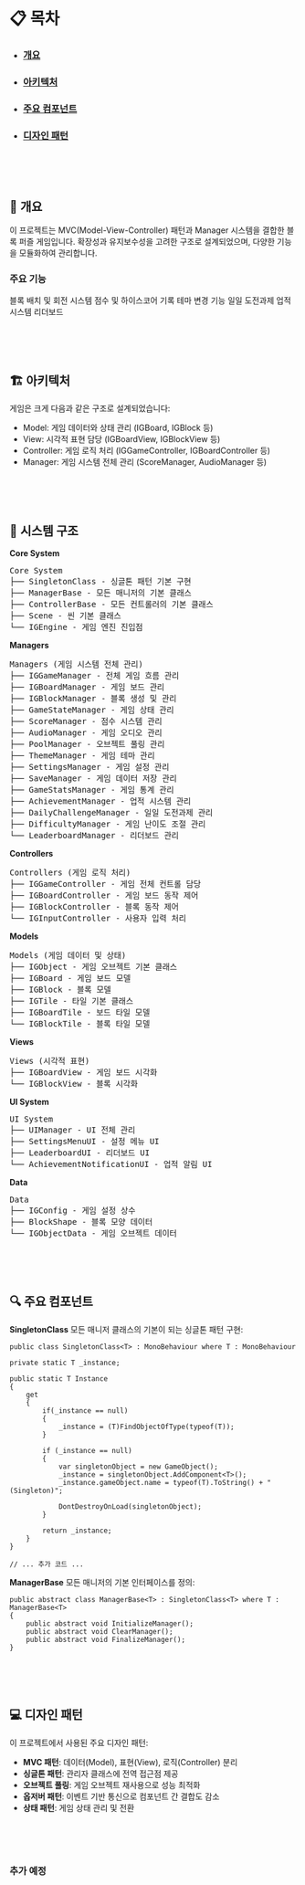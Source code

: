 # 📋 목차

- ### [개요](##개요)
- ### [아키텍처](##아키텍처)
- ### [주요 컴포넌트](##주요-컴포넌트)
- ### [디자인 패턴](##디자인-패턴)

<br><br><br>

## 📝 개요
이 프로젝트는 MVC(Model-View-Controller) 패턴과 Manager 시스템을 결합한 블록 퍼즐 게임입니다. 확장성과 유지보수성을 고려한 구조로 설계되었으며, 다양한 기능을 모듈화하여 관리합니다.
### 주요 기능

블록 배치 및 회전 시스템
점수 및 하이스코어 기록
테마 변경 기능
일일 도전과제
업적 시스템
리더보드

<br><br><br>


## 🏗️ 아키텍처
게임은 크게 다음과 같은 구조로 설계되었습니다:

- Model: 게임 데이터와 상태 관리 (IGBoard, IGBlock 등)
- View: 시각적 표현 담당 (IGBoardView, IGBlockView 등)
- Controller: 게임 로직 처리 (IGGameController, IGBoardController 등)
- Manager: 게임 시스템 전체 관리 (ScoreManager, AudioManager 등)


 <br><br><br>
## 🧩 시스템 구조
**Core System**
<pre>
Core System
├── SingletonClass - 싱글톤 패턴 기본 구현
├── ManagerBase - 모든 매니저의 기본 클래스
├── ControllerBase - 모든 컨트롤러의 기본 클래스
├── Scene - 씬 기본 클래스
└── IGEngine - 게임 엔진 진입점
</pre>

**Managers**
<pre>Managers (게임 시스템 전체 관리)
├── IGGameManager - 전체 게임 흐름 관리
├── IGBoardManager - 게임 보드 관리
├── IGBlockManager - 블록 생성 및 관리
├── GameStateManager - 게임 상태 관리
├── ScoreManager - 점수 시스템 관리
├── AudioManager - 게임 오디오 관리
├── PoolManager - 오브젝트 풀링 관리
├── ThemeManager - 게임 테마 관리
├── SettingsManager - 게임 설정 관리
├── SaveManager - 게임 데이터 저장 관리
├── GameStatsManager - 게임 통계 관리
├── AchievementManager - 업적 시스템 관리
├── DailyChallengeManager - 일일 도전과제 관리
├── DifficultyManager - 게임 난이도 조절 관리
└── LeaderboardManager - 리더보드 관리
</pre>
**Controllers**
<pre>
Controllers (게임 로직 처리)
├── IGGameController - 게임 전체 컨트롤 담당
├── IGBoardController - 게임 보드 동작 제어
├── IGBlockController - 블록 동작 제어
└── IGInputController - 사용자 입력 처리
</pre>
**Models**
<pre>
Models (게임 데이터 및 상태)
├── IGObject - 게임 오브젝트 기본 클래스
├── IGBoard - 게임 보드 모델
├── IGBlock - 블록 모델
├── IGTile - 타일 기본 클래스
├── IGBoardTile - 보드 타일 모델
└── IGBlockTile - 블록 타일 모델
</pre>
**Views**
<pre>
Views (시각적 표현)
├── IGBoardView - 게임 보드 시각화
└── IGBlockView - 블록 시각화
</pre>
**UI System**
<pre>
UI System
├── UIManager - UI 전체 관리
├── SettingsMenuUI - 설정 메뉴 UI
├── LeaderboardUI - 리더보드 UI
└── AchievementNotificationUI - 업적 알림 UI
</pre>
**Data**
<pre>
Data
├── IGConfig - 게임 설정 상수
├── BlockShape - 블록 모양 데이터
└── IGObjectData - 게임 오브젝트 데이터
</pre>

<br><br><br>

## 🔍 주요 컴포넌트
**SingletonClass<T>**
모든 매니저 클래스의 기본이 되는 싱글톤 패턴 구현:

	public class SingletonClass<T> : MonoBehaviour where T : MonoBehaviour

    private static T _instance;

    public static T Instance 
    {
        get 
        {
            if(_instance == null)
            {
                _instance = (T)FindObjectOfType(typeof(T));
            }

            if (_instance == null)
            {
                var singletonObject = new GameObject();
                _instance = singletonObject.AddComponent<T>();
                _instance.gameObject.name = typeof(T).ToString() + " (Singleton)";

                DontDestroyOnLoad(singletonObject);
            }

            return _instance;
        }
    }
    
    // ... 추가 코드 ...



**ManagerBase<T>**
모든 매니저의 기본 인터페이스를 정의:

	public abstract class ManagerBase<T> : SingletonClass<T> where T : ManagerBase<T>
	{
	    public abstract void InitializeManager();
	    public abstract void ClearManager();
	    public abstract void FinalizeManager();
	}

<br><br><br>

## 💻 디자인 패턴
이 프로젝트에서 사용된 주요 디자인 패턴:

- **MVC 패턴**: 데이터(Model), 표현(View), 로직(Controller) 분리
- **싱글톤 패턴**: 관리자 클래스에 전역 접근점 제공
- **오브젝트 풀링**: 게임 오브젝트 재사용으로 성능 최적화
- **옵저버 패턴**: 이벤트 기반 통신으로 컴포넌트 간 결합도 감소
- **상태 패턴**: 게임 상태 관리 및 전환

<br><br><br>


### 추가 예정
